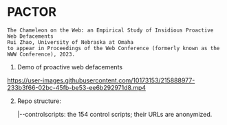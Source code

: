 # PACTOR

```
The Chameleon on the Web: an Empirical Study of Insidious Proactive Web Defacements
Rui Zhao, University of Nebraska at Omaha
to appear in Proceedings of the Web Conference (formerly known as the WWW Conference), 2023.
```

1. Demo of proactive web defacements

https://user-images.githubusercontent.com/10173153/215888977-233b3f66-02bc-45fb-be53-ee6b292971d8.mp4

2. Repo structure:

   |--controlscripts: the 154 control scripts; their URLs are anonymized.
